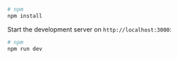 ```bash
# npm
npm install
```

Start the development server on `http://localhost:3000`:

```bash
# npm
npm run dev
```
